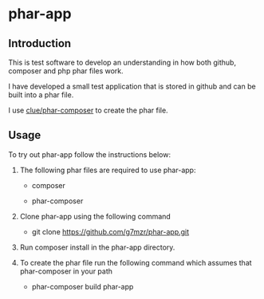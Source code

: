 # phar-app

## Introduction

This is test software to develop an understanding in how both github, composer and
php phar files work.

I have developed a small test application that is stored in github and can be built
into a phar file.

I use [clue/phar-composer](https://github.com/clue/phar-composer) to create the phar
file.

##  Usage

To try out phar-app follow the instructions below:

1. The following phar files are required to use phar-app:

    * composer

    * phar-composer

2. Clone phar-app using the following command

    * git clone https://github.com/g7mzr/phar-app.git

3. Run composer install in the phar-app directory.

4. To create the phar file run the following command which assumes that phar-composer in your path

    * phar-composer build phar-app


